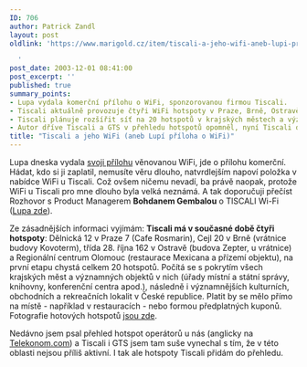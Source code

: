 ```yaml
---
ID: 706
author: Patrick Zandl
layout: post
oldlink: 'https://www.marigold.cz/item/tiscali-a-jeho-wifi-aneb-lupi-priloha-o-wifi

  '
post_date: 2003-12-01 08:41:00
post_excerpt: ''
published: true
summary_points:
- Lupa vydala komerční přílohu o WiFi, sponzorovanou firmou Tiscali.
- Tiscali aktuálně provozuje čtyři WiFi hotspoty v Praze, Brně, Ostravě a Olomouci.
- Tiscali plánuje rozšířit síť na 20 hotspotů v krajských městech a významných objektech.
- Autor dříve Tiscali a GTS v přehledu hotspotů opomněl, nyní Tiscali doplní.
title: "Tiscali a jeho WiFi (aneb Lupí příloha o WiFi)"
---
```


<p>
Lupa dneska vydala <A href="http://www.lupa.cz/wifi/" target=_blank>svoji přílohu</A> věnovanou WiFi, jde o přílohu komerční. Hádat, kdo si ji zaplatil, nemusíte věru dlouho, natvrdlejším napoví položka v nabídce WiFi u Tiscali. Což ovšem ničemu nevadí, ba právě naopak, protože WiFi u Tiscali pro mne dlouho byla velká neznámá. A tak doporučuji přečíst Rozhovor s Product Managerem <STRONG>Bohdanem Gembalou</STRONG> o TISCALI Wi-Fi (<A href="http://www.lupa.cz/wifi/rozhovor.html" target=_blank>Lupa zde</A>). </p>

<p>
Ze zásadnějších informaci vyjímám: <STRONG>Tiscali má v současné době čtyři hotspoty</STRONG>: Dělnická 12 v Praze 7 (Cafe Rosmarin), Cejl 20 v Brně (vrátnice budovy Kovoterm), třída 28. října 162 v Ostravě (budova Zepter, u vrátnice) a Regionální centrum Olomouc (restaurace Mexicana a přízemí objektu), na první etapu chystá celkem 20 hotspotů. Počítá se s pokrytím všech krajských měst a významných objektů v nich (úřady místní a státní správy, knihovny, konferenční centra apod.), následně i významnějších kulturních, obchodních a rekreačních lokalit v České republice. Platit by se mělo přímo na místě - například v restauracích - nebo formou předplatných kuponů. Fotografie hotových hotspotů <A href="http://www.lupa.cz/wifi/wifi_u_tiscali.html" target=_blank>jsou zde</A>. </p>

<p>
Nedávno jsem psal přehled hotspot operátorů u nás (anglicky na <A href="http://www.telekonom.com/archives/000045.html" target=_blank>Telekonom.com</A>)&#160;a Tiscali i GTS jsem tam suše vynechal s tím, že v této oblasti nejsou příliš aktivní.&#160;I tak ale hotspoty Tiscali přidám do přehledu. &#160;</p>